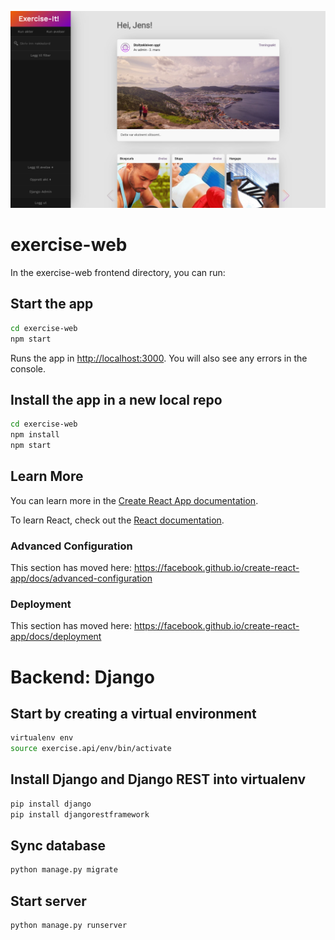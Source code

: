 ![Exercise.it](./feed.png)

# exercise-web

In the exercise-web frontend directory, you can run:

## Start the app

```bash
cd exercise-web
npm start
```

Runs the app in [http://localhost:3000](http://localhost:3000).
You will also see any errors in the console.

## Install the app in a new local repo

```bash
cd exercise-web
npm install
npm start
```

## Learn More

You can learn more in the [Create React App documentation](https://facebook.github.io/create-react-app/docs/getting-started).

To learn React, check out the [React documentation](https://reactjs.org/).

### Advanced Configuration

This section has moved here: https://facebook.github.io/create-react-app/docs/advanced-configuration

### Deployment

This section has moved here: https://facebook.github.io/create-react-app/docs/deployment

# Backend: Django

## Start by creating a virtual environment

```bash
virtualenv env
source exercise.api/env/bin/activate
```

## Install Django and Django REST into virtualenv

```bash
pip install django
pip install djangorestframework
```

## Sync database

```bash
python manage.py migrate
```

## Start server

```bash
python manage.py runserver
```
